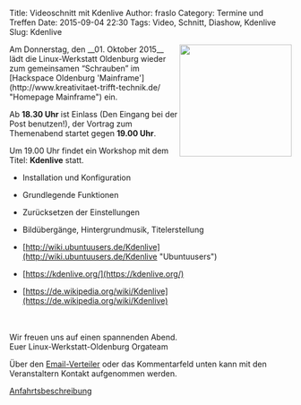 Title: Videoschnitt mit Kdenlive
Author: fraslo
Category: Termine und Treffen
Date: 2015-09-04 22:30
Tags: Video, Schnitt, Diashow, Kdenlive
Slug: Kdenlive


<img src="/images/hardware_wird_gestellt.JPG" width="200px" align="right" />
Am Donnerstag, den __01. Oktober 2015__ lädt die Linux-Werkstatt Oldenburg wieder zum gemeinsamen 
“Schrauben” im [Hackspace Oldenburg 'Mainframe'](http://www.kreativitaet-trifft-technik.de/ "Homepage Mainframe") ein.

Ab __18.30 Uhr__ ist Einlass (Den Eingang bei der Post benutzen!), der Vortrag zum Themenabend startet gegen __19.00 Uhr__. 

Um 19.00 Uhr findet ein Workshop mit dem Titel: __Kdenlive__ statt.

 * Installation und Konfiguration
 * Grundlegende Funktionen
 * Zurücksetzen der Einstellungen
 * Bildübergänge, Hintergrundmusik, Titelerstellung

 * [http://wiki.ubuntuusers.de/Kdenlive](http://wiki.ubuntuusers.de/Kdenlive "Ubuntuusers")
 * [https://kdenlive.org/](https://kdenlive.org/)
 * [https://de.wikipedia.org/wiki/Kdenlive](https://de.wikipedia.org/wiki/Kdenlive)
<br>
<br>
Wir freuen uns auf einen spannenden Abend.
<br>
Euer Linux-Werkstatt-Oldenburg Orgateam

Über den [Email-Verteiler]({filename}/email_verteiler.md) oder das Kommentarfeld unten kann mit den Veranstaltern Kontakt aufgenommen werden.

[Anfahrtsbeschreibung](http://mainframe.io/contact.de.html "Anfahrt Mainframe")
